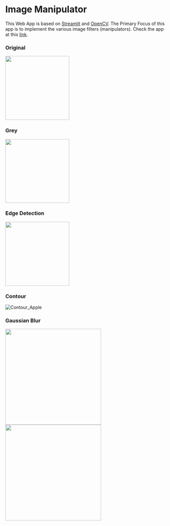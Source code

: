 # Image Manipulator


This Web App is based on [Streamlit](https://streamlit.io/) and [OpenCV](https://opencv.org/). The Primary Focus of this app is to implement the various image filters (manipulators). Check the app at this [link](https://share.streamlit.io/team-vassav/streamlit/main/Image_Manipulator_Streamlit.py).

### Original

<img src = "https://user-images.githubusercontent.com/84219813/162984125-90335d42-7ef0-417d-9225-0603dc653aa5.jpg" width ="200" />

### Grey

 <img src = "https://user-images.githubusercontent.com/84219813/162986317-ba6e4f8c-4706-4579-8da0-885602275daa.jpg" width ="200" />

### Edge Detection

<img src = "https://user-images.githubusercontent.com/84219813/163012169-cdaa4c25-9884-47b3-ac49-007868a46780.jpg" width ="200" />

### Contour

![Contour_Apple](https://user-images.githubusercontent.com/84219813/163016983-b909c8be-5c18-49f2-8dc1-f1fa67a02971.jpg)

### Gaussian Blur

<img src = "https://user-images.githubusercontent.com/84219813/163017039-b99cc558-46a1-4552-b2fb-848ae76645ab.jpg" width ="300" length = "400"/> <img src = "https://user-images.githubusercontent.com/84219813/163017306-e2903de0-9ae4-4846-80df-1226e3ce7a77.jpg" width ="300" length = "400"/>



